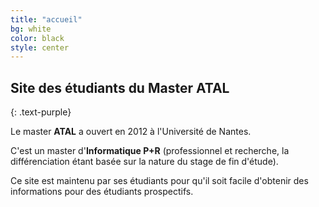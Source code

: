 ```yaml
---
title: "accueil"
bg: white
color: black
style: center
---
```


## Site des étudiants du Master ATAL
{: .text-purple}

Le master **ATAL** a ouvert en 2012 à l'Université de Nantes.

C'est un master d'**Informatique P+R** (professionnel et recherche, la différenciation étant basée sur la nature du stage de fin d'étude).

Ce site est maintenu par ses étudiants pour qu'il soit facile d'obtenir des informations pour des étudiants prospectifs.
